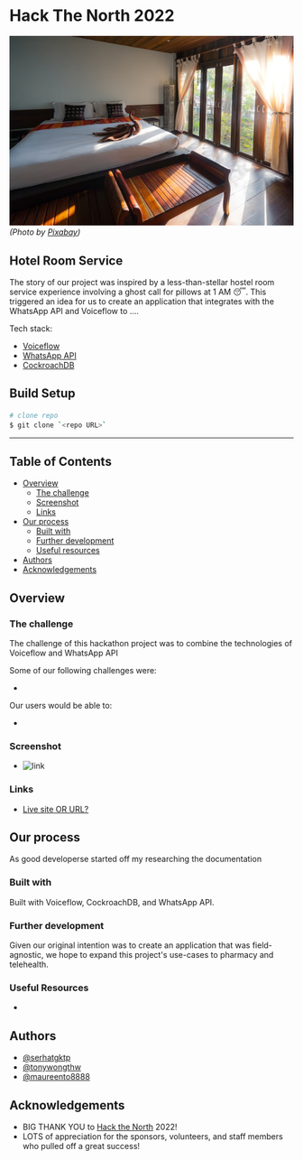 # Hack The North 2022

![image of a brightly lit, hotel room  with a TV cabinet through the view of open door](/alexander-kaunas-67-sOi7mVIk-unsplash.jpg) *(Photo by [Pixabay](https://pixabay.com))*

## Hotel Room Service

The story of our project was inspired by a less-than-stellar hostel room service experience involving a ghost call for pillows at 1 AM 😴. This triggered an idea for us to create an application that integrates with the WhatsApp API and Voiceflow to ....


Tech stack:

- [Voiceflow](https://www.voiceflow.com)
- [WhatsApp API](https://developers.facebook.com/docs/whatsapp/)
- [CockroachDB](https://www.cockroachlabs.com)

## Build Setup

```bash
# clone repo
$ git clone `<repo URL>`
```
---

## Table of Contents

- [Overview](#overview)
  - [The challenge](#the-challenge)
  - [Screenshot](#screenshot)
  - [Links](#links)
- [Our process](#our-process)
  - [Built with](#built-with)
  - [Further development](#further-development)
  - [Useful resources](#useful-resources)
- [Authors](#authors)
- [Acknowledgements](#acknowledgements)

## Overview

### The challenge

The challenge of this hackathon project was to combine the technologies of Voiceflow and WhatsApp API 

Some of our following challenges were:

- 

Our users would be able to:

- 

### Screenshot

- ![link]()

### Links

- [Live site OR URL?]()

## Our process

As good developerse started off my researching the documentation

### Built with

Built with Voiceflow, CockroachDB, and WhatsApp API.

### Further development

Given our original intention was to create an application that was field-agnostic, we hope to expand this project\'s use-cases to pharmacy and telehealth.

### Useful Resources

- 

## Authors

- [@serhatgktp](https://github.com/serhatgktp)
- [@tonywongthw](https://github.com/tonywongthw)
- [@maureento8888](https://github.com/maureento8888)

## Acknowledgements

- BIG THANK YOU to [Hack the North](https://hackthenorth.com) 2022!
- LOTS of appreciation for the sponsors, volunteers, and staff members who pulled off a great success!
